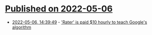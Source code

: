 # [Published on 2022-05-06](index.md)

* [2022-05-06, 14:39:49](https://news.ycombinator.com/item?id=31285671) - ['Rater' is paid $10 hourly to teach Google's algorithm](https://finance.yahoo.com/news/google-raters-paid-to-teach-algorithm-204308901.html)

